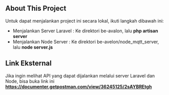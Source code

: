 ## About This Project

Untuk dapat menjalankan project ini secara lokal, ikuti langkah dibawah ini:

- Menjalankan Server Laravel : Ke direktori be-avalon, lalu **php artisan server**
- Menjalankan Node Server : Ke direktori be-avelon/node_mqtt_server, lalu **node server.js**

## Link Eksternal

Jika ingin melihat API yang dapat dijalankan melalui server Laravel dan Node, bisa buka link ini **https://documenter.getpostman.com/view/36245125/2sAYBREtgh**
